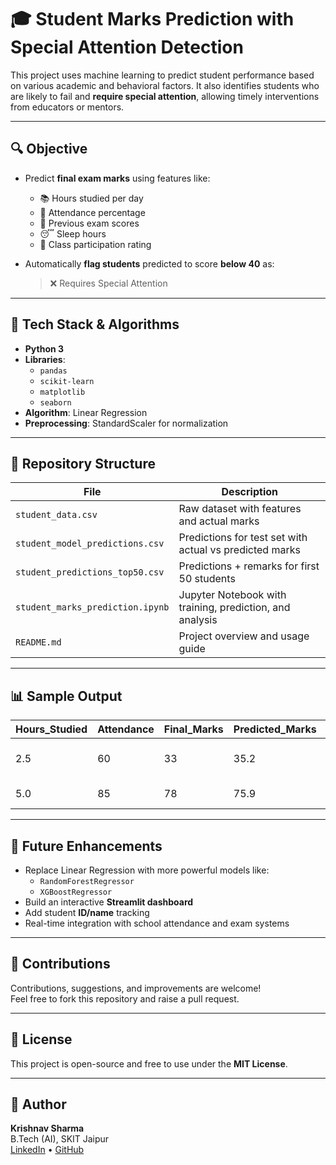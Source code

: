# 🎓 Student Marks Prediction with Special Attention Detection

This project uses machine learning to predict student performance based on various academic and behavioral factors. It also identifies students who are likely to fail and **require special attention**, allowing timely interventions from educators or mentors.

---

## 🔍 Objective

- Predict **final exam marks** using features like:
  - 📚 Hours studied per day
  - 🏫 Attendance percentage
  - 📝 Previous exam scores
  - 😴 Sleep hours
  - 🙋 Class participation rating

- Automatically **flag students** predicted to score **below 40** as:
  > ❌ Requires Special Attention

---

## 🧠 Tech Stack & Algorithms

- **Python 3**
- **Libraries**:
  - `pandas`
  - `scikit-learn`
  - `matplotlib`
  - `seaborn`
- **Algorithm**: Linear Regression
- **Preprocessing**: StandardScaler for normalization

---

## 📁 Repository Structure

| File                             | Description                                               |
|----------------------------------|-----------------------------------------------------------|
| `student_data.csv`              | Raw dataset with features and actual marks                |
| `student_model_predictions.csv` | Predictions for test set with actual vs predicted marks   |
| `student_predictions_top50.csv` | Predictions + remarks for first 50 students               |
| `student_marks_prediction.ipynb`| Jupyter Notebook with training, prediction, and analysis  |
| `README.md`                     | Project overview and usage guide                          |

---

## 📊 Sample Output

| Hours_Studied | Attendance | Final_Marks | Predicted_Marks | Remark                     |
|---------------|------------|-------------|------------------|----------------------------|
| 2.5           | 60         | 33          | 35.2             | ❌ Requires Special Attention |
| 5.0           | 85         | 78          | 75.9             | ✅ Satisfactory               |

---

## 🚀 Future Enhancements

- Replace Linear Regression with more powerful models like:
  - `RandomForestRegressor`
  - `XGBoostRegressor`
- Build an interactive **Streamlit dashboard**
- Add student **ID/name** tracking
- Real-time integration with school attendance and exam systems

---

## 🤝 Contributions

Contributions, suggestions, and improvements are welcome!  
Feel free to fork this repository and raise a pull request.

---

## 📜 License

This project is open-source and free to use under the **MIT License**.

---

## 🧩 Author

**Krishnav Sharma**  
B.Tech (AI), SKIT Jaipur  
[LinkedIn]([https://linkedin.com/](https://www.linkedin.com/in/krishnav-sharma-960350247/)) • [GitHub]([https://github.com/](https://github.com/Krish-0007))

